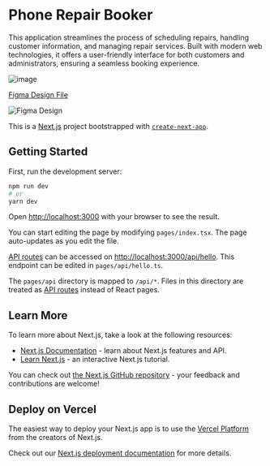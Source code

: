 # Phone Repair Booker

This application streamlines the process of scheduling repairs, handling customer information, and managing repair services. Built with modern web technologies, it offers a user-friendly interface for both customers and administrators, ensuring a seamless booking experience.

![image](https://github.com/benbrunyee/phone-repair-booker/assets/45962997/d1977aa8-ef7b-408d-97ab-cae95eb41a9c)

[Figma Design File](https://www.figma.com/file/bUWdymatINuDCVyilLs0Gt/App?type=design&node-id=0%3A1&mode=design&t=ddRkq6PBiZBiItFp-1)

![Figma Design](https://github.com/benbrunyee/phone-repair-booker/assets/45962997/3b97adb4-ae75-4a8f-854f-5f8b903579db)

This is a [Next.js](https://nextjs.org/) project bootstrapped with [`create-next-app`](https://github.com/vercel/next.js/tree/canary/packages/create-next-app).

## Getting Started

First, run the development server:

```bash
npm run dev
# or
yarn dev
```

Open [http://localhost:3000](http://localhost:3000) with your browser to see the result.

You can start editing the page by modifying `pages/index.tsx`. The page auto-updates as you edit the file.

[API routes](https://nextjs.org/docs/api-routes/introduction) can be accessed on [http://localhost:3000/api/hello](http://localhost:3000/api/hello). This endpoint can be edited in `pages/api/hello.ts`.

The `pages/api` directory is mapped to `/api/*`. Files in this directory are treated as [API routes](https://nextjs.org/docs/api-routes/introduction) instead of React pages.

## Learn More

To learn more about Next.js, take a look at the following resources:

- [Next.js Documentation](https://nextjs.org/docs) - learn about Next.js features and API.
- [Learn Next.js](https://nextjs.org/learn) - an interactive Next.js tutorial.

You can check out [the Next.js GitHub repository](https://github.com/vercel/next.js/) - your feedback and contributions are welcome!

## Deploy on Vercel

The easiest way to deploy your Next.js app is to use the [Vercel Platform](https://vercel.com/new?utm_medium=default-template&filter=next.js&utm_source=create-next-app&utm_campaign=create-next-app-readme) from the creators of Next.js.

Check out our [Next.js deployment documentation](https://nextjs.org/docs/deployment) for more details.
